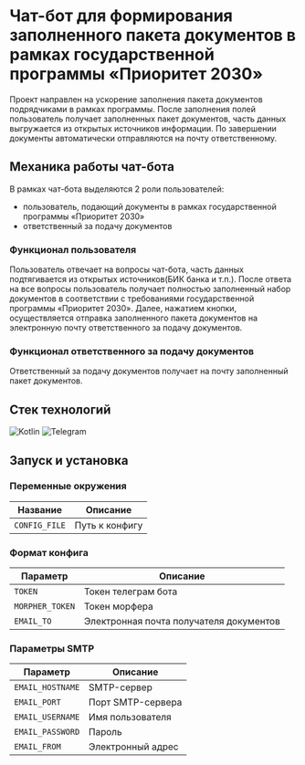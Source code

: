 # Чат-бот для формирования заполненного пакета документов в рамках государственной программы «Приоритет 2030»

Проект направлен на ускорение заполнения пакета документов подрядчиками в рамках программы. После заполнения полей
пользователь получает заполненных пакет документов, часть данных выгружается из открытых источников информации. По
завершении документы автоматически отправляются на почту ответственному.

## Механика работы чат-бота

В рамках чат-бота выделяются 2 роли пользователей:

* пользователь, подающий документы в рамках государственной программы «Приоритет 2030»
* ответственный за подачу документов

### Функционал пользователя

Пользователь отвечает на вопросы чат-бота, часть данных подтягивается из открытых источников(БИК банка и т.п.). После
ответа на все вопросы пользователь получает полностью заполненный набор документов в соответствии с требованиями
государственной программы «Приоритет 2030». Далее, нажатием кнопки, осуществляется отправка заполненного пакета
документов на электронную почту ответственного за подачу документов.

### Функционал ответственного за подачу документов

Ответственный за подачу документов получает на почту заполненный пакет документов. 

## Стек технологий

![Kotlin](https://img.shields.io/badge/kotlin-%237F52FF.svg?style=for-the-badge&logo=kotlin&logoColor=white)
![Telegram](https://img.shields.io/badge/Telegram-2CA5E0?style=for-the-badge&logo=telegram&logoColor=white)

## Запуск и установка

### Переменные окружения

| Название      | Описание       |
|---------------|----------------|
| `CONFIG_FILE` | Путь к конфигу |

### Формат конфига

| Параметр        | Описание                                |
|-----------------|-----------------------------------------|
| `TOKEN`         | Токен телеграм бота                     |
| `MORPHER_TOKEN` | Токен морфера                           |
| `EMAIL_TO`      | Электронная почта получателя документов |

### Параметры SMTP

| Параметр         | Описание          |
|------------------|-------------------|
| `EMAIL_HOSTNAME` | SMTP-сервер       |
| `EMAIL_PORT`     | Порт SMTP-сервера |
| `EMAIL_USERNAME` | Имя пользователя  |
| `EMAIL_PASSWORD` | Пароль            |
| `EMAIL_FROM`     | Электронный адрес |
